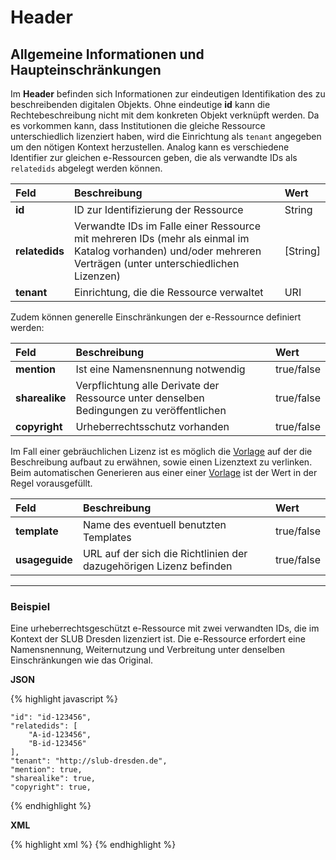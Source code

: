 # Header
## Allgemeine Informationen und Haupteinschränkungen

Im **Header** befinden sich Informationen zur eindeutigen Identifikation des zu beschreibenden digitalen Objekts. Ohne eindeutige **id** kann die Rechtebeschreibung nicht mit dem konkreten Objekt verknüpft werden. Da es vorkommen kann, dass Institutionen die gleiche Ressource unterschiedlich lizenziert haben, wird die Einrichtung als `tenant` angegeben um den nötigen Kontext herzustellen. Analog kann es verschiedene Identifier zur gleichen e-Ressourcen geben, die als verwandte IDs als `relatedids` abgelegt werden können.



| Feld | Beschreibung | Wert |
| :--- | :---------- | :-- |
|**id**| ID zur Identifizierung der Ressource | String |
|**relatedids**| Verwandte IDs im Falle einer Ressource mit mehreren IDs (mehr als einmal im Katalog vorhanden) und/oder mehreren Verträgen (unter unterschiedlichen Lizenzen) | \[String\] |
|**tenant**| Einrichtung, die die Ressource verwaltet | URI |

Zudem können generelle Einschränkungen der e-Ressournce definiert werden:

| Feld | Beschreibung | Wert |
| :--- | :---------- | :-- |
|**mention**| Ist eine Namensnennung notwendig | true/false|
|**sharealike**| Verpflichtung alle Derivate der Ressource unter denselben Bedingungen zu veröffentlichen | true/false|
|**copyright**| Urheberrechtsschutz vorhanden | true/false|


Im Fall einer gebräuchlichen Lizenz ist es möglich die [Vorlage](../tmpl/beispiele.markdown) auf der die Beschreibung aufbaut zu erwähnen, sowie einen Lizenztext zu verlinken. Beim automatischen Generieren aus einer einer [Vorlage](../tmpl/beispiele.markdown) ist der Wert in der Regel vorausgefüllt.

| Feld | Beschreibung | Wert |
| :--- | :---------- | :-- |
|**template**| Name des eventuell benutzten Templates | true/false|
|**usageguide**| URL auf der sich die Richtlinien der dazugehörigen Lizenz befinden | true/false|

----

### Beispiel

Eine urheberrechtsgeschützt e-Ressource mit zwei verwandten IDs, die im Kontext der SLUB Dresden lizenziert ist. Die e-Ressource erfordert eine Namensnennung, Weiternutzung und Verbreitung unter denselben Einschränkungen wie das Original.

**JSON**

{% highlight javascript %}

    "id": "id-123456",
    "relatedids": [
        "A-id-123456",
        "B-id-123456"
    ],
    "tenant": "http://slub-dresden.de",
    "mention": true,
    "sharealike": true,
    "copyright": true,

{% endhighlight %}

**XML**


{% highlight xml %}
  <item id="id-123456" tenant="http://slub-dresden.de" mention="true" sharealike="true" copyright="true">
    <relatedid id="A-id-123456"/>
    <relatedid id="B-id-123456"/>
  </item>
{% endhighlight %}
